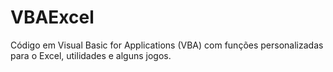 # VBAExcel
Código em Visual Basic for Applications (VBA) com funções personalizadas para o Excel, utilidades e alguns jogos.
